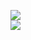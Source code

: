 [![](https://img.shields.io/badge/Made%20With-Github%20Spray-lightgrey.svg?style=for-the-badge&logo=github)](https://github.com/Annihil/github-spray#23001)  
[![](https://i.imgur.com/2DrTn0Z.gif)](https://github.com/Annihil/github-spray)